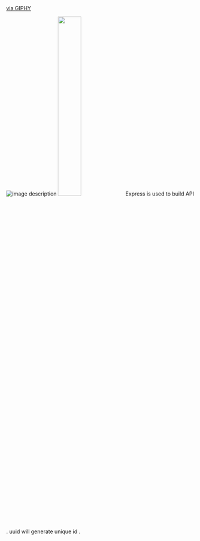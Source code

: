 <iframe src="" width="480" height="226" frameBorder="0" class="giphy-embed" allowFullScreen></iframe><p><a href="https://giphy.com/gifs/dT3PeJRHRUydiNKa8c">via GIPHY</a></p>

![image description](https://media.giphy.com/media/dT3PeJRHRUydiNKa8c/giphy.gif)
<img width=35% src="https://giphy.com/embed/HNBqf2YYgIQW0J6gZO">
Express is used to build API .
uuid will generate unique id .
